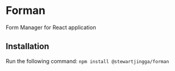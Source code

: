 # Forman
Form Manager for React application

## Installation
Run the following command:
`npm install @stewartjingga/forman`
